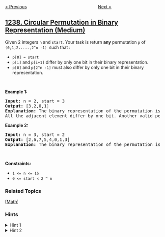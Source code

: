 <!--|This file generated by command(leetcode description); DO NOT EDIT.    |-->
<!--+----------------------------------------------------------------------+-->
<!--|@author    openset <openset.wang@gmail.com>                           |-->
<!--|@link      https://github.com/openset                                 |-->
<!--|@home      https://github.com/openset/leetcode                        |-->
<!--+----------------------------------------------------------------------+-->

[< Previous](https://github.com/openset/leetcode/tree/master/problems/find-positive-integer-solution-for-a-given-equation "Find Positive Integer Solution for a Given Equation")
　　　　　　　　　　　　　　　　
[Next >](https://github.com/openset/leetcode/tree/master/problems/maximum-length-of-a-concatenated-string-with-unique-characters "Maximum Length of a Concatenated String with Unique Characters")

## [1238. Circular Permutation in Binary Representation (Medium)](https://leetcode.com/problems/circular-permutation-in-binary-representation "循环码排列")

<p>Given 2 integers <code>n</code> and <code>start</code>. Your task is return <strong>any</strong> permutation <code>p</code>&nbsp;of <code>(0,1,2.....,2^n -1) </code>such that :</p>

<ul>
	<li><code>p[0] = start</code></li>
	<li><code>p[i]</code> and <code>p[i+1]</code>&nbsp;differ by only one bit in their binary representation.</li>
	<li><code>p[0]</code> and <code>p[2^n -1]</code>&nbsp;must also differ by only one bit in their binary representation.</li>
</ul>

<p>&nbsp;</p>
<p><strong>Example 1:</strong></p>

<pre>
<strong>Input:</strong> n = 2, start = 3
<strong>Output:</strong> [3,2,0,1]
<strong>Explanation:</strong> The binary representation of the permutation is (11,10,00,01). 
All the adjacent element differ by one bit. Another valid permutation is [3,1,0,2]
</pre>

<p><strong>Example 2:</strong></p>

<pre>
<strong>Input:</strong> n = 3, start = 2
<strong>Output:</strong> [2,6,7,5,4,0,1,3]
<strong>Explanation:</strong> The binary representation of the permutation is (010,110,111,101,100,000,001,011).
</pre>

<p>&nbsp;</p>
<p><strong>Constraints:</strong></p>

<ul>
	<li><code>1 &lt;= n &lt;= 16</code></li>
	<li><code>0 &lt;= start&nbsp;&lt;&nbsp;2 ^ n</code></li>
</ul>

### Related Topics
  [[Math](https://github.com/openset/leetcode/tree/master/tag/math/README.md)]

### Hints
<details>
<summary>Hint 1</summary>
Use gray code to generate a n-bit sequence.
</details>

<details>
<summary>Hint 2</summary>
Rotate the sequence such that its first element is start.
</details>
